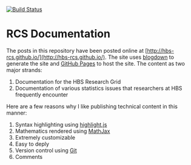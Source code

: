 [![Build Status](https://travis-ci.org/hbs-rcs/hbs-rcs.github.io.svg?branch=master)](https://travis-ci.org/hbs-rcs/hbs-rcs.github.io)

# RCS Documentation

The posts in this repository have been posted online at [http://hbs-rcs.github.io/](http://hbs-rcs.github.io/). The site uses [blogdown](https://bookdown.org/yihui/blogdown/) to generate the site and [GitHub Pages](https://pages.github.com/) to host the site. The content as two major strands:

1.  Documentation for the HBS Research Grid
2.  Documentation of various statistics issues that researchers at HBS frequently encounter

Here are a few reasons why I like publishing technical content in this manner:

1.  Syntax highlighting using [highlight.js](https://highlightjs.org/)
2.  Mathematics rendered using [MathJax](https://www.mathjax.org/)
3.  Extremely customizable
4.  Easy to deply
5.  Version control using [Git](https://git-scm.com/)
6.  Comments
